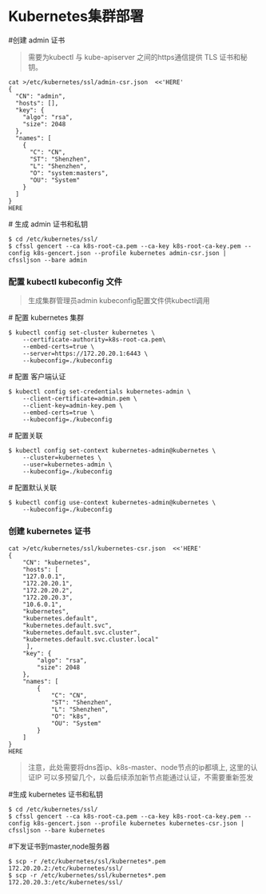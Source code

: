 # Kubernetes集群部署

\#创建 admin 证书

> 需要为kubectl 与 kube-apiserver 之间的https通信提供 TLS 证书和秘钥。

```
cat >/etc/kubernetes/ssl/admin-csr.json  <<'HERE'
{
  "CN": "admin",
  "hosts": [],
  "key": {
    "algo": "rsa",
    "size": 2048
  },
  "names": [
    {
      "C": "CN",
      "ST": "Shenzhen",
      "L": "Shenzhen",
      "O": "system:masters",
      "OU": "System"
    }
  ]
}
HERE
```

\# 生成 admin 证书和私钥

```
$ cd /etc/kubernetes/ssl/
$ cfssl gencert --ca k8s-root-ca.pem --ca-key k8s-root-ca-key.pem --config k8s-gencert.json --profile kubernetes admin-csr.json | cfssljson --bare admin
```

### 配置 kubectl kubeconfig 文件

> 生成集群管理员admin kubeconfig配置文件供kubectl调用

\# 配置 kubernetes 集群

```
$ kubectl config set-cluster kubernetes \
    --certificate-authority=k8s-root-ca.pem\
    --embed-certs=true \
    --server=https://172.20.20.1:6443 \
    --kubeconfig=./kubeconfig
```

\# 配置 客户端认证

```
$ kubectl config set-credentials kubernetes-admin \
    --client-certificate=admin.pem \
    --client-key=admin-key.pem \
    --embed-certs=true \
    --kubeconfig=./kubeconfig
```

\# 配置关联

```
$ kubectl config set-context kubernetes-admin@kubernetes \
    --cluster=kubernetes \
    --user=kubernetes-admin \
    --kubeconfig=./kubeconfig
```

\# 配置默认关联

```
$ kubectl config use-context kubernetes-admin@kubernetes \
    --kubeconfig=./kubeconfig
```

### 创建 kubernetes 证书

```
cat >/etc/kubernetes/ssl/kubernetes-csr.json  <<'HERE'
{
    "CN": "kubernetes",
    "hosts": [
    "127.0.0.1",
    "172.20.20.1",
    "172.20.20.2",
    "172.20.20.3",
    "10.6.0.1",
    "kubernetes",
    "kubernetes.default",
    "kubernetes.default.svc",
    "kubernetes.default.svc.cluster",
    "kubernetes.default.svc.cluster.local"
     ],
    "key": {
        "algo": "rsa",
        "size": 2048
    },
    "names": [
        {
            "C": "CN",
            "ST": "Shenzhen",
            "L": "Shenzhen",
            "O": "k8s",
            "OU": "System"
        }
    ]
}
HERE
```

> 注意，此处需要将dns首ip、k8s-master、node节点的ip都填上, 这里的认证IP 可以多预留几个，以备后续添加新节点能通过认证，不需要重新签发

\#生成 kubernetes 证书和私钥

```
$ cd /etc/kubernetes/ssl/
$ cfssl gencert --ca k8s-root-ca.pem --ca-key k8s-root-ca-key.pem --config k8s-gencert.json --profile kubernetes kubernetes-csr.json | cfssljson --bare kubernetes
```

\#下发证书到master,node服务器

```
$ scp -r /etc/kubernetes/ssl/kubernetes*.pem 172.20.20.2:/etc/kubernetes/ssl/
$ scp -r /etc/kubernetes/ssl/kubernetes*.pem 172.20.20.3:/etc/kubernetes/ssl/
```



